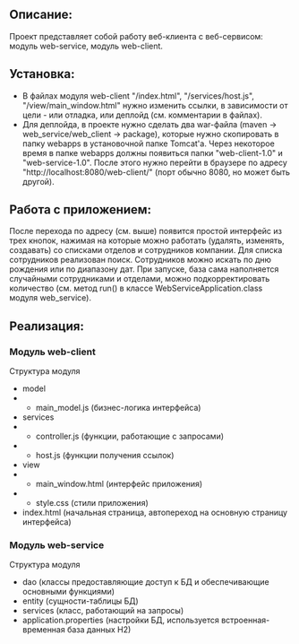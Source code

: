 ## Описание:
Проект представляет собой работу веб-клиента с веб-сервисом: модуль web-service, модуль web-client.

## Установка:
- В файлах модуля web-client "/index.html", "/services/host.js", "/view/main_window.html" нужно изменить ссылки, в зависимости от цели - или отладка, или деплойд (см. комментарии в файлах).
- Для деплойда, в проекте нужно сделать два war-файла (maven -> web_service/web_client -> package), которые нужно скопировать в папку webapps в установочной папке Tomcat'а. Через некоторое время в папке webapps должны появиться папки
"web-client-1.0" и "web-service-1.0". После этого нужно перейти в браузере по адресу "http://localhost:8080/web-client/" (порт обычно 8080, но может быть другой).

## Работа с приложением:
После перехода по адресу (см. выше) появится простой интерфейс из трех кнопок, нажимая на которые можно работать (удалять, изменять, создавать) со списками отделов и сотрудников компании.
Для списка сотрудников реализован поиск. Сотрудников можно искать по дню рождения или по диапазону дат. При запуске, база сама наполняется случайными сотрудниками и отделами, можно
подкорректировать количество (см. метод run() в классе WebServiceApplication.class модуля web_service).

## Реализация:
### Модуль web-client
Структура модуля
- model
- - main_model.js (бизнес-логика интерфейса)
- services
- - controller.js (функции, работающие с запросами)
- - host.js (функции получения ссылок)
- view
- - main_window.html (интерфейс приложения)
- - style.css (стили приложения)
- index.html (начальная страница, автопереход на основную страницу интерфейса)

### Модуль web-service
Структура модуля
- dao (классы предоставляющие доступ к БД и обеспечивающие основными функциями)
- entity (сущности-таблицы БД)
- services (класс, работающий на запросы)
- application.properties (настройки БД, используется встроенная-временная база данных H2)
